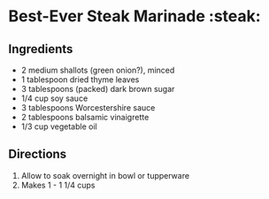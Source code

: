 Best-Ever Steak Marinade :steak:
==================================

## Ingredients

- 2 medium shallots (green onion?), minced
- 1 tablespoon dried thyme leaves
- 3 tablespoons (packed) dark brown sugar
- 1/4 cup soy sauce
- 3 tablespoons Worcestershire sauce
- 2 tablespoons balsamic vinaigrette
- 1/3 cup vegetable oil

## Directions

1. Allow to soak overnight in bowl or tupperware
1. Makes 1 - 1 1/4 cups

